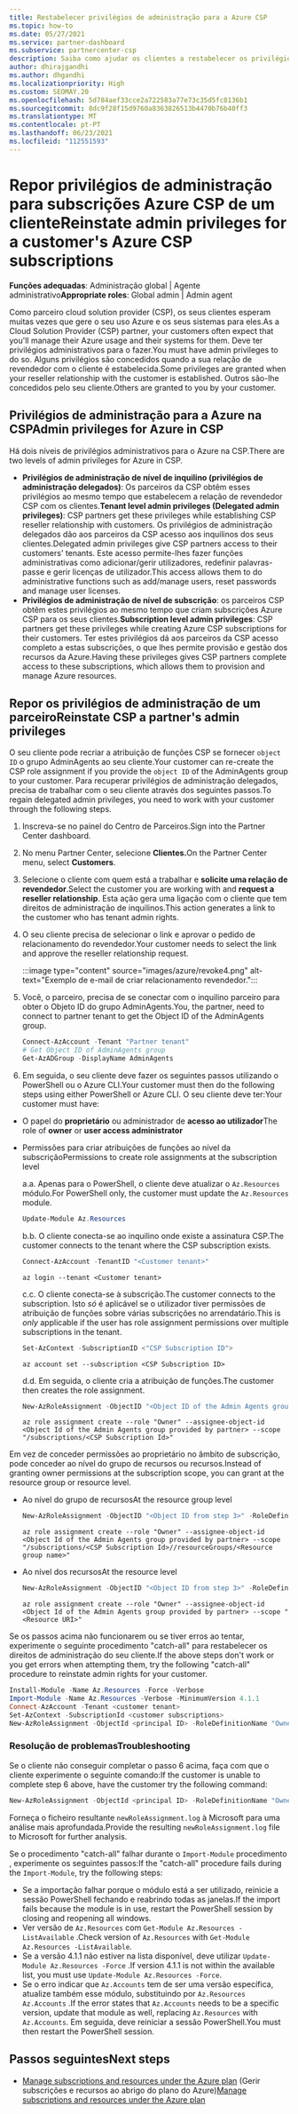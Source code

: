 ```yaml
---
title: Restabelecer privilégios de administração para a Azure CSP
ms.topic: how-to
ms.date: 05/27/2021
ms.service: partner-dashboard
ms.subservice: partnercenter-csp
description: Saiba como ajudar os clientes a restabelecer os privilégios de administração de um parceiro para que o parceiro possa ajudar a gerir as subscrições do Azure Cloud Solution Provider (CSP) de um cliente.
author: dhirajgandhi
ms.author: dhgandhi
ms.localizationpriority: High
ms.custom: SEOMAY.20
ms.openlocfilehash: 5d784aef33cce2a722583a77e73c35d5fc8136b1
ms.sourcegitcommit: 8dc9f28f15d9760a8363826513b4470b76b40ff3
ms.translationtype: MT
ms.contentlocale: pt-PT
ms.lasthandoff: 06/23/2021
ms.locfileid: "112551593"
---
```

# <a name="reinstate-admin-privileges-for-a-customers-azure-csp-subscriptions"></a><span data-ttu-id="63661-103">Repor privilégios de administração para subscrições Azure CSP de um cliente</span><span class="sxs-lookup"><span data-stu-id="63661-103">Reinstate admin privileges for a customer's Azure CSP subscriptions</span></span>  

<span data-ttu-id="63661-104">**Funções adequadas**: Administração global | Agente administrativo</span><span class="sxs-lookup"><span data-stu-id="63661-104">**Appropriate roles**: Global admin | Admin agent</span></span>

<span data-ttu-id="63661-105">Como parceiro cloud solution provider (CSP), os seus clientes esperam muitas vezes que gere o seu uso Azure e os seus sistemas para eles.</span><span class="sxs-lookup"><span data-stu-id="63661-105">As a Cloud Solution Provider (CSP) partner, your customers often expect that you'll manage their Azure usage and their systems for them.</span></span> <span data-ttu-id="63661-106">Deve ter privilégios administrativos para o fazer.</span><span class="sxs-lookup"><span data-stu-id="63661-106">You must have admin privileges to do so.</span></span> <span data-ttu-id="63661-107">Alguns privilégios são concedidos quando a sua relação de revendedor com o cliente é estabelecida.</span><span class="sxs-lookup"><span data-stu-id="63661-107">Some privileges are granted when your reseller relationship with the customer is established.</span></span> <span data-ttu-id="63661-108">Outros são-lhe concedidos pelo seu cliente.</span><span class="sxs-lookup"><span data-stu-id="63661-108">Others are granted to you by your customer.</span></span>

## <a name="admin-privileges-for-azure-in-csp"></a><span data-ttu-id="63661-109">Privilégios de administração para a Azure na CSP</span><span class="sxs-lookup"><span data-stu-id="63661-109">Admin privileges for Azure in CSP</span></span>

<span data-ttu-id="63661-110">Há dois níveis de privilégios administrativos para o Azure na CSP.</span><span class="sxs-lookup"><span data-stu-id="63661-110">There are two levels of admin privileges for Azure in CSP.</span></span>

- <span data-ttu-id="63661-111">**Privilégios de administração de nível de inquilino (privilégios de administração delegados)**: Os parceiros da CSP obtêm esses privilégios ao mesmo tempo que estabelecem a relação de revendedor CSP com os clientes.</span><span class="sxs-lookup"><span data-stu-id="63661-111">**Tenant level admin privileges (Delegated admin privileges)**:  CSP partners get these privileges while establishing CSP reseller relationship with customers.</span></span> <span data-ttu-id="63661-112">Os privilégios de administração delegados dão aos parceiros da CSP acesso aos inquilinos dos seus clientes.</span><span class="sxs-lookup"><span data-stu-id="63661-112">Delegated admin privileges give CSP partners access to their customers' tenants.</span></span> <span data-ttu-id="63661-113">Este acesso permite-lhes fazer funções administrativas como adicionar/gerir utilizadores, redefinir palavras-passe e gerir licenças de utilizador.</span><span class="sxs-lookup"><span data-stu-id="63661-113">This access allows them to do administrative functions such as add/manage users, reset passwords and manage user licenses.</span></span>
- <span data-ttu-id="63661-114">**Privilégios de administração de nível de subscrição**: os parceiros CSP obtêm estes privilégios ao mesmo tempo que criam subscrições Azure CSP para os seus clientes.</span><span class="sxs-lookup"><span data-stu-id="63661-114">**Subscription level admin privileges**: CSP partners get these privileges while creating Azure CSP subscriptions for their customers.</span></span> <span data-ttu-id="63661-115">Ter estes privilégios dá aos parceiros da CSP acesso completo a estas subscrições, o que lhes permite provisão e gestão dos recursos da Azure.</span><span class="sxs-lookup"><span data-stu-id="63661-115">Having these privileges gives CSP partners complete access to these subscriptions, which allows them to provision and manage Azure resources.</span></span>

## <a name="reinstate-csp-a-partners-admin-privileges"></a><span data-ttu-id="63661-116">Repor os privilégios de administração de um parceiro</span><span class="sxs-lookup"><span data-stu-id="63661-116">Reinstate CSP a partner's admin privileges</span></span>

<span data-ttu-id="63661-117">O seu cliente pode recriar a atribuição de funções CSP se fornecer `object ID` o grupo AdminAgents ao seu cliente.</span><span class="sxs-lookup"><span data-stu-id="63661-117">Your customer can re-create the CSP role assignment if you provide the `object ID` of the AdminAgents group to your customer.</span></span> <span data-ttu-id="63661-118">Para recuperar privilégios de administração delegados, precisa de trabalhar com o seu cliente através dos seguintes passos.</span><span class="sxs-lookup"><span data-stu-id="63661-118">To regain delegated admin privileges, you need to work with your customer through the following steps.</span></span>

1. <span data-ttu-id="63661-119">Inscreva-se no painel do Centro de Parceiros.</span><span class="sxs-lookup"><span data-stu-id="63661-119">Sign into the Partner Center dashboard.</span></span>

2. <span data-ttu-id="63661-120">No menu Partner Center, selecione **Clientes.**</span><span class="sxs-lookup"><span data-stu-id="63661-120">On the Partner Center menu, select **Customers**.</span></span>

3. <span data-ttu-id="63661-121">Selecione o cliente com quem está a trabalhar e **solicite uma relação de revendedor**.</span><span class="sxs-lookup"><span data-stu-id="63661-121">Select the customer you are working with and **request a reseller relationship**.</span></span> <span data-ttu-id="63661-122">Esta ação gera uma ligação com o cliente que tem direitos de administração de inquilinos.</span><span class="sxs-lookup"><span data-stu-id="63661-122">This action generates a link to the customer who has tenant admin rights.</span></span>

4. <span data-ttu-id="63661-123">O seu cliente precisa de selecionar o link e aprovar o pedido de relacionamento do revendedor.</span><span class="sxs-lookup"><span data-stu-id="63661-123">Your customer needs to select the link and approve the reseller relationship request.</span></span>

   :::image type="content" source="images/azure/revoke4.png" alt-text="Exemplo de e-mail de criar relacionamento revendedor.":::

5. <span data-ttu-id="63661-125">Você, o parceiro, precisa de se conectar com o inquilino parceiro para obter o Objeto ID do grupo AdminAgents.</span><span class="sxs-lookup"><span data-stu-id="63661-125">You, the partner, need to connect to partner tenant to get the Object ID of the AdminAgents group.</span></span>
  
   ```powershell
   Connect-AzAccount -Tenant "Partner tenant"
   # Get Object ID of AdminAgents group
   Get-AzADGroup -DisplayName AdminAgents
   ```

6. <span data-ttu-id="63661-126">Em seguida, o seu cliente deve fazer os seguintes passos utilizando o PowerShell ou o Azure CLI.</span><span class="sxs-lookup"><span data-stu-id="63661-126">Your customer must then do the following steps using either PowerShell or Azure CLI.</span></span> <span data-ttu-id="63661-127">O seu cliente deve ter:</span><span class="sxs-lookup"><span data-stu-id="63661-127">Your customer must have:</span></span>

- <span data-ttu-id="63661-128">O papel do **proprietário** ou administrador de **acesso ao utilizador**</span><span class="sxs-lookup"><span data-stu-id="63661-128">The role of **owner** or **user access administrator**</span></span> 
- <span data-ttu-id="63661-129">Permissões para criar atribuições de funções ao nível da subscrição</span><span class="sxs-lookup"><span data-stu-id="63661-129">Permissions to create role assignments at the subscription level</span></span>

   <span data-ttu-id="63661-130">a.</span><span class="sxs-lookup"><span data-stu-id="63661-130">a.</span></span> <span data-ttu-id="63661-131">Apenas para o PowerShell, o cliente deve atualizar o `Az.Resources` módulo.</span><span class="sxs-lookup"><span data-stu-id="63661-131">For PowerShell only, the customer must update the `Az.Resources` module.</span></span>
   ```powershell
   Update-Module Az.Resources
   ```

   <span data-ttu-id="63661-132">b.</span><span class="sxs-lookup"><span data-stu-id="63661-132">b.</span></span> <span data-ttu-id="63661-133">O cliente conecta-se ao inquilino onde existe a assinatura CSP.</span><span class="sxs-lookup"><span data-stu-id="63661-133">The customer connects to the tenant where the CSP subscription exists.</span></span>
   ```powershell
   Connect-AzAccount -TenantID "<Customer tenant>"
   ```
   ```azurecli
   az login --tenant <Customer tenant>
   ```

   <span data-ttu-id="63661-134">c.</span><span class="sxs-lookup"><span data-stu-id="63661-134">c.</span></span> <span data-ttu-id="63661-135">O cliente conecta-se à subscrição.</span><span class="sxs-lookup"><span data-stu-id="63661-135">The customer connects to the subscription.</span></span> <span data-ttu-id="63661-136">Isto *só* é aplicável se o utilizador tiver permissões de atribuição de funções sobre várias subscrições no arrendatário.</span><span class="sxs-lookup"><span data-stu-id="63661-136">This is *only* applicable if the user has role assignment permissions over multiple subscriptions in the tenant.</span></span>

   ```powershell
   Set-AzContext -SubscriptionID <"CSP Subscription ID">
   ```
   ```azurecli
   az account set --subscription <CSP Subscription ID>
   ```

   <span data-ttu-id="63661-137">d.</span><span class="sxs-lookup"><span data-stu-id="63661-137">d.</span></span> <span data-ttu-id="63661-138">Em seguida, o cliente cria a atribuição de funções.</span><span class="sxs-lookup"><span data-stu-id="63661-138">The customer then creates the role assignment.</span></span>
    
   ```powershell
   New-AzRoleAssignment -ObjectID "<Object ID of the Admin Agents group provided by partner>" -RoleDefinitionName "Owner" -Scope "/subscriptions/'<CSP subscription ID>'"
   ```
   ```azurecli
   az role assignment create --role "Owner" --assignee-object-id <Object Id of the Admin Agents group provided by partner> --scope "/subscriptions/<CSP Subscription Id>"
   ```

<span data-ttu-id="63661-139">Em vez de conceder permissões ao proprietário no âmbito de subscrição, pode conceder ao nível do grupo de recursos ou recursos.</span><span class="sxs-lookup"><span data-stu-id="63661-139">Instead of granting owner permissions at the subscription scope, you can grant at the resource group or resource level.</span></span> 

- <span data-ttu-id="63661-140">Ao nível do grupo de recursos</span><span class="sxs-lookup"><span data-stu-id="63661-140">At the resource group level</span></span>

   ```powershell
   New-AzRoleAssignment -ObjectID "<Object ID from step 3>" -RoleDefinitionName Owner -Scope "/subscriptions/'SubscriptionID of CSP subscription'/resourceGroups/'Resource group name'"
   ```
   ```azurecli
   az role assignment create --role "Owner" --assignee-object-id <Object Id of the Admin Agents group provided by partner> --scope "/subscriptions/<CSP Subscription Id>//resourceGroups/<Resource group name>"
   ```

- <span data-ttu-id="63661-141">Ao nível dos recursos</span><span class="sxs-lookup"><span data-stu-id="63661-141">At the resource level</span></span>

   ```powershell
   New-AzRoleAssignment -ObjectID "<Object ID from step 3>" -RoleDefinitionName Owner -Scope "<Resource URI>"
   ```
   ```azurecli
   az role assignment create --role "Owner" --assignee-object-id <Object Id of the Admin Agents group provided by partner> --scope "<Resource URI>"
   ```

<span data-ttu-id="63661-142">Se os passos acima não funcionarem ou se tiver erros ao tentar, experimente o seguinte procedimento "catch-all" para restabelecer os direitos de administração do seu cliente.</span><span class="sxs-lookup"><span data-stu-id="63661-142">If the above steps don't work or you get errors when attempting them, try the following "catch-all" procedure to reinstate admin rights for your customer.</span></span>

```powershell
Install-Module -Name Az.Resources -Force -Verbose
Import-Module -Name Az.Resources -Verbose -MinimumVersion 4.1.1
Connect-AzAccount -Tenant <customer tenant>
Set-AzContext -SubscriptionId <customer subscriptions>
New-AzRoleAssignment -ObjectId <principal ID> -RoleDefinitionName "Owner" -Scope "/subscriptions/<customer subscription>" -ObjectType "ForeignGroup"
```

### <a name="troubleshooting"></a><span data-ttu-id="63661-143">Resolução de problemas</span><span class="sxs-lookup"><span data-stu-id="63661-143">Troubleshooting</span></span>

<span data-ttu-id="63661-144">Se o cliente não conseguir completar o passo 6 acima, faça com que o cliente experimente o seguinte comando:</span><span class="sxs-lookup"><span data-stu-id="63661-144">If the customer is unable to complete step 6 above, have the customer try the following command:</span></span>

```powershell
New-AzRoleAssignment -ObjectId <principal ID> -RoleDefinitionName "Owner" -Scope "/subscriptions/<costumer subscription>" -ObjectType "ForeignGroup" -Debug > newRoleAssignment.log
```

<span data-ttu-id="63661-145">Forneça o ficheiro resultante `newRoleAssignment.log` à Microsoft para uma análise mais aprofundada.</span><span class="sxs-lookup"><span data-stu-id="63661-145">Provide the resulting `newRoleAssignment.log` file to Microsoft for further analysis.</span></span>

<span data-ttu-id="63661-146">Se o procedimento "catch-all" falhar durante o `Import-Module` procedimento , experimente os seguintes passos:</span><span class="sxs-lookup"><span data-stu-id="63661-146">If the "catch-all" procedure fails during the `Import-Module`, try the following steps:</span></span>
- <span data-ttu-id="63661-147">Se a importação falhar porque o módulo está a ser utilizado, reinicie a sessão PowerShell fechando e reabrindo todas as janelas.</span><span class="sxs-lookup"><span data-stu-id="63661-147">If the import fails because the module is in use, restart the PowerShell session by closing and reopening all windows.</span></span>
- <span data-ttu-id="63661-148">Ver versão de `Az.Resources` com `Get-Module Az.Resources -ListAvailable` .</span><span class="sxs-lookup"><span data-stu-id="63661-148">Check version of `Az.Resources` with `Get-Module Az.Resources -ListAvailable`.</span></span>
- <span data-ttu-id="63661-149">Se a versão 4.1.1 não estiver na lista disponível, deve utilizar `Update-Module Az.Resources -Force` .</span><span class="sxs-lookup"><span data-stu-id="63661-149">If version 4.1.1 is not within the available list, you must use `Update-Module Az.Resources -Force`.</span></span>
- <span data-ttu-id="63661-150">Se o erro indicar que `Az.Accounts` tem de ser uma versão específica, atualize também esse módulo, substituindo por `Az.Resources` `Az.Accounts` .</span><span class="sxs-lookup"><span data-stu-id="63661-150">If the error states that `Az.Accounts` needs to be a specific version, update that module as well, replacing `Az.Resources` with `Az.Accounts`.</span></span> <span data-ttu-id="63661-151">Em seguida, deve reiniciar a sessão PowerShell.</span><span class="sxs-lookup"><span data-stu-id="63661-151">You must then restart the PowerShell session.</span></span>


## <a name="next-steps"></a><span data-ttu-id="63661-152">Passos seguintes</span><span class="sxs-lookup"><span data-stu-id="63661-152">Next steps</span></span>

- <span data-ttu-id="63661-153">[Manage subscriptions and resources under the Azure plan](azure-plan-manage.md) (Gerir subscrições e recursos ao abrigo do plano do Azure)</span><span class="sxs-lookup"><span data-stu-id="63661-153">[Manage subscriptions and resources under the Azure plan](azure-plan-manage.md)</span></span>
